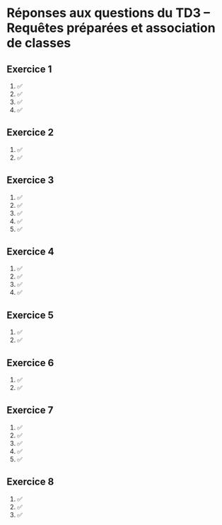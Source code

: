 # Réponses aux questions du TD3 – Requêtes préparées et association de classes

## Exercice 1
1. ✅
2. ✅
3. ✅
4. ✅

## Exercice 2
1. ✅
2. ✅

## Exercice 3
1. ✅
2. ✅
3. ✅
4. ✅
5. ✅

## Exercice 4
1. ✅
2. ✅
3. ✅
4. ✅

## Exercice 5
1. ✅
2. ✅

## Exercice 6
1. ✅
2. ✅

## Exercice 7
1. ✅
2. ✅
3. ✅
4. ✅
5. ✅

## Exercice 8
1. ✅
2. ✅
3. ✅

